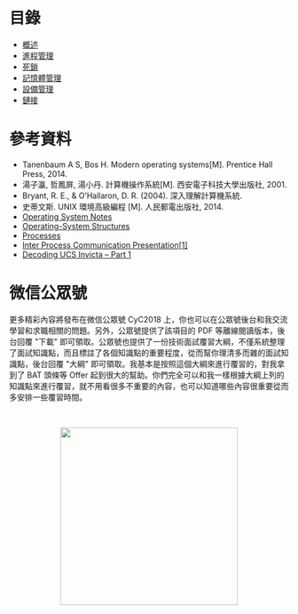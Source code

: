 # 目錄

- [概述](计算机操作系统%20-%20概述.md)
- [進程管理](计算机操作系统%20-%20进程管理.md)
- [死鎖](计算机操作系统%20-%20死锁.md)
- [記憶體管理](计算机操作系统%20-%20内存管理.md)
- [設備管理](计算机操作系统%20-%20设备管理.md)
- [鏈接](计算机操作系统%20-%20链接.md)

# 參考資料

- Tanenbaum A S, Bos H. Modern operating systems[M]. Prentice Hall Press, 2014.
- 湯子瀛, 哲鳳屏, 湯小丹. 計算機操作系統[M]. 西安電子科技大學出版社, 2001.
- Bryant, R. E., & O’Hallaron, D. R. (2004). 深入理解計算機系統.
- 史蒂文斯. UNIX 環境高級編程 [M]. 人民郵電出版社, 2014.
- [Operating System Notes](https://applied-programming.github.io/Operating-Systems-Notes/)
- [Operating-System Structures](https://www.cs.uic.edu/\~jbell/CourseNotes/OperatingSystems/2_Structures.html)
- [Processes](http://cse.csusb.edu/tongyu/courses/cs460/notes/process.php)
- [Inter Process Communication Presentation[1]](https://www.slideshare.net/rkolahalam/inter-process-communication-presentation1)
- [Decoding UCS Invicta – Part 1](https://blogs.cisco.com/datacenter/decoding-ucs-invicta-part-1)

# 微信公眾號

更多精彩內容將發布在微信公眾號 CyC2018 上，你也可以在公眾號後台和我交流學習和求職相關的問題。另外，公眾號提供了該項目的 PDF 等離線閱讀版本，後台回覆 "下載" 即可領取。公眾號也提供了一份技術面試覆習大綱，不僅系統整理了面試知識點，而且標註了各個知識點的重要程度，從而幫你理清多而雜的面試知識點，後台回覆 "大綱" 即可領取。我基本是按照這個大綱來進行覆習的，對我拿到了 BAT 頭條等 Offer 起到很大的幫助。你們完全可以和我一樣根據大綱上列的知識點來進行覆習，就不用看很多不重要的內容，也可以知道哪些內容很重要從而多安排一些覆習時間。

<br><div align="center"><img width="320px" src="https://cs-notes-1256109796.cos.ap-guangzhou.myqcloud.com/other/公众号海报.png"></img></div>
